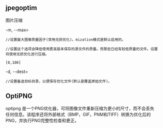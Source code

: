 

## jpegoptim

图片压缩

-m<quality>, --max=<quality>

    //设置最大图像质量因子(禁用无损优化)。mization模式是默认启用的。

    //设置这个选项会降低使用更高版本保存的源文件的质量。而那些已经有较低质量的文件。设置将使用无损优化进行压缩。

    [0,100]

-d<path>, --dest=<path>

    //设置备选目标目录，以便保存优化文件(默认是覆盖原始文件)。



## OptiPNG 

optipng 是一个PNG优化器，可将图像文件重新压缩为更小的尺寸，而不会丢失任何信息。该程序还将外部格式（BMP，GIF，PNM和TIFF）转换为优化后的PNG，并执行PNG完整性检查和更正。

